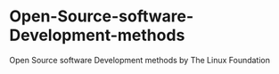 # Open-Source-software-Development-methods
Open Source software Development methods by The Linux Foundation 
